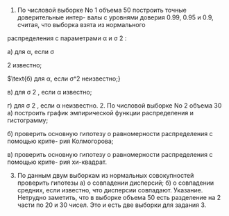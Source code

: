 1. По числовой выборке No 1 объема 50 построить точные доверительные интер-
валы c уровнями доверия 0.99, 0.95 и 0.9, считая, что выборка взята из нормального

распределения с параметрами α и σ
2
:

a) для α, если σ

2 известно;

$\text{б) для α, если σ^2 неизвестно;}

в) для σ
2
, если α известно;

г) для σ
2
, если α неизвестно.
2. По числовой выборке No 2 объема 30
а) построить график эмпирической функции распределения и гистограмму;

б) проверить основную гипотезу о равномерности распределения c помощью крите-
рия Колмогорова;

в) проверить основную гипотезу о равномерности распределения c помощью крите-
рия хи-квадрат.

3. По данным двум выборкам из нормальных совокупностей проверить гипотезы
а) о совпадении дисперсий;
б) о совпадении средних, если известно, что дисперсии совпадают.
Указание. Нетрудно заметить, что в выборке объема 50 есть разделение на 2 части
по 20 и 30 чисел. Это и есть две выборки для задания 3.
